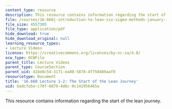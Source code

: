 ```yaml
---
content_type: resource
description: This resource contains information regarding the start of the lean journey.
file: /courses/16-660j-introduction-to-lean-six-sigma-methods-january-iap-2012/6adcfa5ec70f68794d6c0c142956465a_MIT16_660JIAP12_1-2.pdf
file_size: 4557385
file_type: application/pdf
hide_download: true
hide_download_original: null
learning_resource_types:
- Lecture Videos
license: https://creativecommons.org/licenses/by-nc-sa/4.0/
ocw_type: OCWFile
parent_title: Lecture Videos
parent_type: CourseSection
parent_uid: 41be8c54-3171-ea80-5878-4f750489aaf0
resourcetype: Document
title: '16.660 Lecture 1-2: The Start of the Lean Journey'
uid: 6adcfa5e-c70f-6879-4d6c-0c142956465a
---
```

This resource contains information regarding the start of the lean journey.